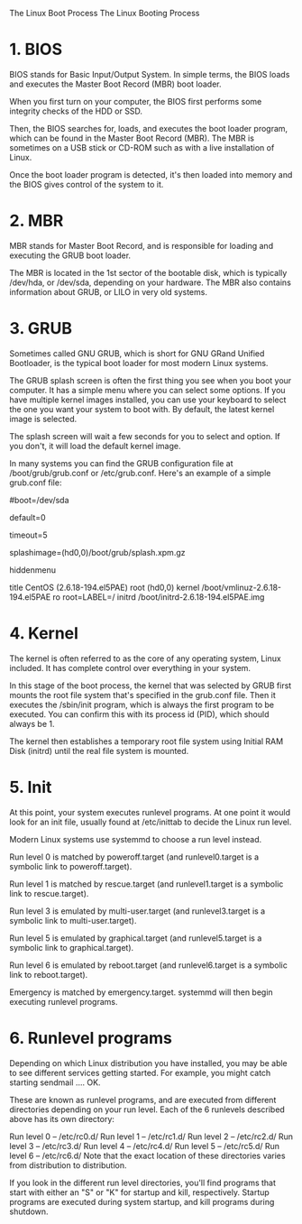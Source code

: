 The Linux Boot Process
The Linux Booting Process

# 1. BIOS
BIOS stands for Basic Input/Output System. In simple terms, the BIOS loads and executes the Master Boot Record (MBR) boot loader.

When you first turn on your computer, the BIOS first performs some integrity checks of the HDD or SSD.

Then, the BIOS searches for, loads, and executes the boot loader program, which can be found in the Master Boot Record (MBR). The MBR is sometimes on a USB stick or CD-ROM such as with a live installation of Linux.

Once the boot loader program is detected, it's then loaded into memory and the BIOS gives control of the system to it.

# 2. MBR
MBR stands for Master Boot Record, and is responsible for loading and executing the GRUB boot loader.

The MBR is located in the 1st sector of the bootable disk, which is typically /dev/hda, or /dev/sda, depending on your hardware. The MBR also contains information about GRUB, or LILO in very old systems.

# 3. GRUB
Sometimes called GNU GRUB, which is short for GNU GRand Unified Bootloader, is the typical boot loader for most modern Linux systems.

The GRUB splash screen is often the first thing you see when you boot your computer. It has a simple menu where you can select some options. If you have multiple kernel images installed, you can use your keyboard to select the one you want your system to boot with. By default, the latest kernel image is selected.

The splash screen will wait a few seconds for you to select and option. If you don't, it will load the default kernel image.

In many systems you can find the GRUB configuration file at /boot/grub/grub.conf or /etc/grub.conf. Here's an example of a simple grub.conf file:

#boot=/dev/sda

default=0

timeout=5

splashimage=(hd0,0)/boot/grub/splash.xpm.gz

hiddenmenu

title CentOS (2.6.18-194.el5PAE)
      root (hd0,0)
      kernel /boot/vmlinuz-2.6.18-194.el5PAE ro root=LABEL=/
      initrd /boot/initrd-2.6.18-194.el5PAE.img

# 4. Kernel
The kernel is often referred to as the core of any operating system, Linux included. It has complete control over everything in your system.

In this stage of the boot process, the kernel that was selected by GRUB first mounts the root file system that's specified in the grub.conf file. Then it executes the /sbin/init program, which is always the first program to be executed. You can confirm this with its process id (PID), which should always be 1.

The kernel then establishes a temporary root file system using Initial RAM Disk (initrd) until the real file system is mounted.

# 5. Init
At this point, your system executes runlevel programs. At one point it would look for an init file, usually found at /etc/inittab to decide the Linux run level.

Modern Linux systems use systemmd to choose a run level instead.

Run level 0 is matched by poweroff.target (and runlevel0.target is a symbolic link to poweroff.target).

Run level 1 is matched by rescue.target (and runlevel1.target is a symbolic link to rescue.target).

Run level 3 is emulated by multi-user.target (and runlevel3.target is a symbolic link to multi-user.target).

Run level 5 is emulated by graphical.target (and runlevel5.target is a symbolic link to graphical.target).

Run level 6 is emulated by reboot.target (and runlevel6.target is a symbolic link to reboot.target).

Emergency is matched by emergency.target.
systemmd will then begin executing runlevel programs.

# 6. Runlevel programs
Depending on which Linux distribution you have installed, you may be able to see different services getting started. For example, you might catch starting sendmail …. OK.

These are known as runlevel programs, and are executed from different directories depending on your run level. Each of the 6 runlevels described above has its own directory:

Run level 0 – /etc/rc0.d/
Run level 1 – /etc/rc1.d/
Run level 2 – /etc/rc2.d/
Run level 3 – /etc/rc3.d/
Run level 4 – /etc/rc4.d/
Run level 5 – /etc/rc5.d/
Run level 6 – /etc/rc6.d/
Note that the exact location of these directories varies from distribution to distribution.

If you look in the different run level directories, you'll find programs that start with either an "S" or "K" for startup and kill, respectively. Startup programs are executed during system startup, and kill programs during shutdown.

